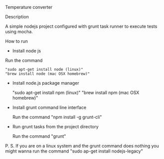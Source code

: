 Temperature converter

Description

A simple nodejs project configured with grunt task runner to execute tests using mocha.

How to run

* Install node js

Run the command

    "sudo apt-get install node (linux)"
    "brew install node (mac OSX homebrew)"

* Install node.js package manager

    "sudo apt-get install npm (linux)"
    "brew install npm (mac OSX homebrew)"

* Install grunt command line interface

    Run the command "npm install -g grunt-cli"

* Run grunt tasks from the project directory

    Run the command "grunt"

P. S. If you are on a linux system and the grunt command does nothing you might wanna run the command "sudo ap-get install nodejs-legacy"
